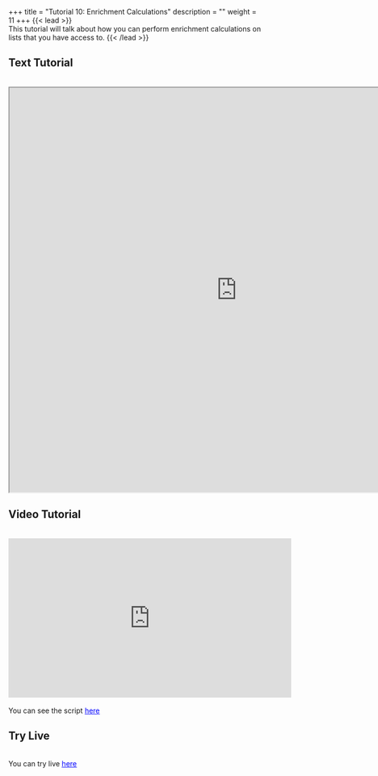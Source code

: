 +++
title = "Tutorial 10: Enrichment Calculations"
description = ""
weight = 11
+++
{{< lead >}}
<br/>
This tutorial will talk about how you can perform enrichment calculations on lists that you have access to.
{{< /lead >}}

## Text Tutorial
<br/>

<iframe width="900" height="800" src="https://nbviewer.jupyter.org/github/intermine/intermine-ws-python-docs/blob/master/10-tutorial.ipynb" title="Python Tutorial 10">
</iframe>


## Video Tutorial
<br/>

<iframe width="560" height="315" src="https://www.youtube.com/embed/UrIPkua3JV8" frameborder="0" allow="accelerometer; autoplay; encrypted-media; gyroscope; picture-in-picture" allowfullscreen></iframe>
<br/>

<br/>
<body>
You can see the script
<u/>
  <a href="/intermine-training-portal/python-scripts/video10" style="color:blue;">here</a>
</u> 
</body>


## Try Live
<br/>

<body>
You can try live
<u/>
  <a href="https://mybinder.org/v2/gh/intermine/intermine-ws-python-docs/master?filepath=10-tutorial.ipynb" style="color:blue;">here</a>
</u> 
</body>